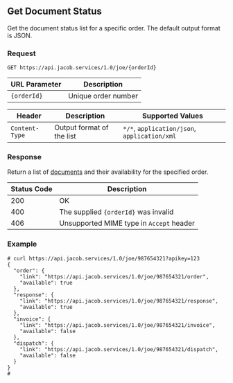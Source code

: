 ## Get Document Status
Get the document status list for a specific order. The default output format is JSON.

### Request
`GET https://api.jacob.services/1.0/joe/{orderId}`

| URL Parameter | Description |
| --- | --- |
| `{orderId}` | Unique order number |

| Header | Description | Supported Values |
| --- | --- | --- |
| `Content-Type` | Output format of the list | `*/*`, `application/json`, `application/xml` |

### Response
Return a list of [documents](document_objects.md) and their availability for the specified order.

| Status Code | Description |
| --- | --- |
| 200 | OK |
| 400 | The supplied `{orderId}` was invalid |
| 406 | Unsupported MIME type in `Accept` header |

### Example
```
# curl https://api.jacob.services/1.0/joe/987654321?apikey=123
{
  "order": {
    "link": "https://api.jacob.services/1.0/joe/987654321/order",
    "available": true
  },
  "response": {
    "link": "https://api.jacob.services/1.0/joe/987654321/response",
    "available": true
  },
  "invoice": {
    "link": "https://api.jacob.services/1.0/joe/987654321/invoice",
    "available": false
  },
  "dispatch": {
    "link": "https://api.jacob.services/1.0/joe/987654321/dispatch",
    "available": false
  }
}
#
```